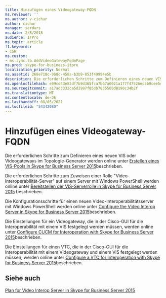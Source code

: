 ```yaml
---
title: Hinzufügen eines Videogateway-FQDN
ms.reviewer: ''
ms.author: v-cichur
author: cichur
manager: serdars
ms.date: 2/8/2018
audience: ITPro
ms.topic: article
f1.keywords:
- CSH
ms.custom:
- ms.lync.tb.AddVideoGatewayFqdnPage
ms.prod: skype-for-business-itpro
localization_priority: Normal
ms.assetid: 268e718c-9b8c-458a-b3b9-853f49994e5b
description: Die erforderlichen Schritte zum Definieren eines neuen VIS oder Videogateways im Topologie-Generator werden online unter Erstellen eines VIS-Pools in Skype for Business Server 2015 beschrieben.
ms.openlocfilehash: e99cd43e82df7b9d365fca7b67a0021a177f47526ec5b9cee5c9f0714901cd2d
ms.sourcegitcommit: a17ad3332ca5d2997f85db7835500d8190c34b2f
ms.translationtype: MT
ms.contentlocale: de-DE
ms.lasthandoff: 08/05/2021
ms.locfileid: "54342080"
---
```

# <a name="add-video-gateway-fqdn"></a>Hinzufügen eines Videogateway-FQDN
 
Die erforderlichen Schritte zum Definieren eines neuen VIS oder Videogateways im Topologie-Generator werden online unter [Erstellen eines VIS-Pools in Skype for Business Server 2015](../../deploy/deploy-video-interop-server/create-a-vis-pool.md)beschrieben.
  
Die erforderlichen Schritte zum Zuweisen einer Rolle "Video-Interoperabilität-Server" auf einem Server mit Windows PowerShell werden online unter [Bereitstellen der VIS-Serverrolle in Skype for Business Server 2015](../../deploy/deploy-video-interop-server/deploy-the-vis-server-role.md) beschrieben.
  
Die Konfigurationsschritte für einen neuen Video-Interoperabilitätsserver mit Windows PowerShell werden online unter [Configure the Video Interop Server in Skype for Business Server 2015](../../deploy/deploy-video-interop-server/configure-the-vis.md)beschrieben.
  
 Die Einstellungen für ein Videogateway, die in der Cisco-GUI für die Interoperabilität mit einem VIS festgelegt werden müssen, werden online unter [Configure CUCM for Interoperation with Skype for Business Server 2015](../../deploy/deploy-video-interop-server/configure-cucm-for-interoperation.md)beschrieben.
  
 Die Einstellungen für einen VTC, die in der Cisco-GUI für die Interoperabilität mit einem Videogateway und einem VIS festgelegt werden müssen, werden online unter [Configure a VTC for Interoperation with Skype for Business Server 2015](../../deploy/deploy-video-interop-server/configure-a-vtc-for-interoperation.md)beschrieben.
  
## <a name="see-also"></a>Siehe auch

[Plan for Video Interop Server in Skype for Business Server 2015](../../plan-your-deployment/video-interop-server.md)
